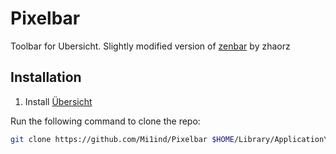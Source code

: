 # Pixelbar
 Toolbar for Ubersicht. Slightly modified version of [zenbar](https://github.com/zhaorz/zenbar/blob/master/README.md) by zhaorz

## Installation

1. Install [Übersicht](http://tracesof.net/uebersicht/)

Run the following command to clone the repo:
```bash
git clone https://github.com/Mi1ind/Pixelbar $HOME/Library/Application\ Support/Übersicht/widgets/Pixelbar